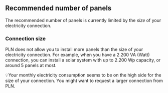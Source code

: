 ## Recommended number of panels

The recommended number of panels is currently limited by the _size_ of your electricity connection.

### Connection size

PLN does not allow you to install more panels than the size of your electricity connection. For example,
when you have a 2.200 VA (Watt) connection, you can install a solar system with up to 2.200 Wp capacity, or
around 5 panels at most.

💡Your monthly electricity consumption seems to be on the high side for the size of your
connection. You might want to request a larger connection from PLN.